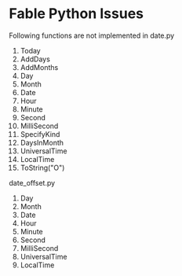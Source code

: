 Fable Python Issues
===================

Following functions are not implemented in date.py
1. Today
2. AddDays
3. AddMonths
4. Day
5. Month
6. Date
7. Hour
8. Minute
9. Second
10. MilliSecond
11. SpecifyKind
12. DaysInMonth
13. UniversalTime
14. LocalTime
15. ToString("O")

date_offset.py
1. Day
2. Month
3. Date
4. Hour
5. Minute
6. Second
7. MilliSecond
8. UniversalTime
9. LocalTime
